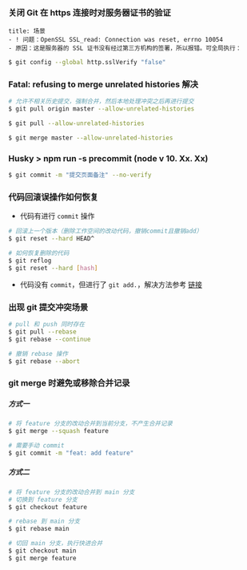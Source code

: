 ### 关闭 Git 在 https 连接时对服务器证书的验证

```ad-warning
title: 场景
- ! 问题：OpenSSL SSL_read: Connection was reset, errno 10054
- 原因：这是服务器的 SSL 证书没有经过第三方机构的签署，所以报错。可全局执行：
```

```sh
$ git config --global http.sslVerify "false"
```

### Fatal: refusing to merge unrelated histories 解决

```sh
# 允许不相关历史提交，强制合并，然后本地处理冲突之后再进行提交
$ git pull origin master --allow-unrelated-histories

$ git pull --allow-unrelated-histories

$ git merge master --allow-unrelated-histories
```

### Husky > npm run -s precommit (node v 10. Xx. Xx)

```sh
$ git commit -m "提交页面备注" --no-verify
```

### 代码回滚误操作如何恢复

- 代码有进行 `commit` 操作

```sh
# 回滚上一个版本（删除工作空间的改动代码，撤销commit且撤销add）
$ git reset --hard HEAD^

# 如何恢复删除的代码
$ git reflog
$ git reset --hard [hash]
```

- 代码没有 `commit`，但进行了 `git add.`，解决方法参考 [链接](https://juejin.cn/post/6844903602981601294)

### 出现 git 提交冲突场景

```sh
# pull 和 push 同时存在
$ git pull --rebase
$ git rebase --continue

# 撤销 rebase 操作
$ git rebase --abort
```

### git merge 时避免或移除合并记录

##### 方式一

```sh
# 将 feature 分支的改动合并到当前分支，不产生合并记录
$ git merge --squash feature

# 需要手动 commit
$ git commit -m "feat: add feature"
```

##### 方式二

```sh
# 将 feature 分支的改动合并到 main 分支
# 切换到 feature 分支
$ git checkout feature

# rebase 到 main 分支
$ git rebase main

# 切回 main 分支，执行快进合并
$ git checkout main
$ git merge feature
```
